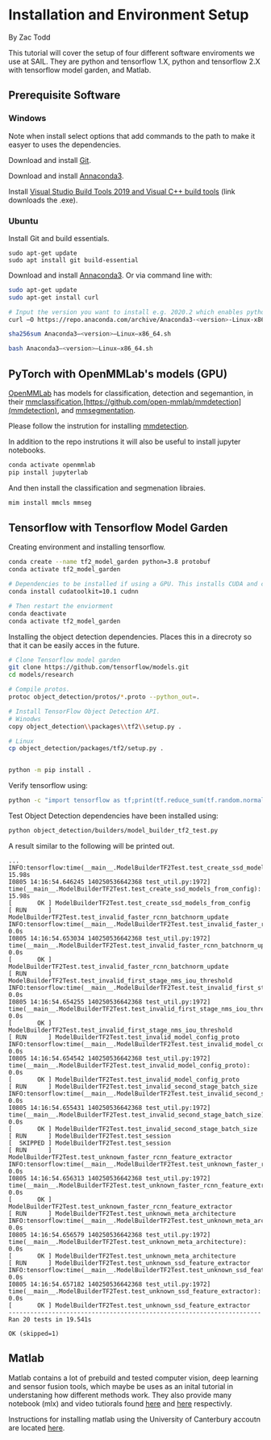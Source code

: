 # Installation and Environment Setup
By Zac Todd

This tutorial will cover the setup of four different software enviroments we use at SAIL. They are python and tensorflow 1.X, python and tensorflow 2.X with tensorflow model garden, and Matlab.

## Prerequisite Software
### Windows
Note when install select options that add commands to the path to make it easyer to uses the dependencies.

Download and install [Git](https://git-scm.com/download/win).

Download and install [Annaconda3](https://www.anaconda.com/distribution/).

Install [Visual Studio Build Tools 2019 and Visual C++ build tools](https://aka.ms/vs/17/release/vc_redist.x64.exe) (link downloads the .exe).

### Ubuntu
Install Git and build essentials.
```commandline
sudo apt-get update
sudo apt install git build-essential
```

Download and install [Annaconda3](https://www.anaconda.com/distribution/). Or via command line with:

```bash
sudo apt-get update
sudo apt-get install curl

# Input the version you want to install e.g. 2020.2 which enables python 3.7
curl –O https://repo.anaconda.com/archive/Anaconda3-<version>-Linux-x86_64.sh

sha256sum Anaconda3–<version>–Linux–x86_64.sh

bash Anaconda3–<version>–Linux–x86_64.sh
```

## PyTorch with OpenMMLab's models (GPU)
[OpenMMLab](https://github.com/open-mmlab) has models for classification, detection and segemantion, in their [mmclassification](https://github.com/open-mmlab/mmclassification),[https://github.com/open-mmlab/mmdetection](mmdetection), and [mmsegmentation](https://github.com/open-mmlab/mmsegmentation).

Please follow the instrution for installing [mmdetection](https://github.com/open-mmlab/mmdetection]).

In addition to the repo instrutions it will also be useful to install jupyter notebooks.
```bash
conda activate openmmlab
pip install jupyterlab
```

And then install the classification and segmenation libraies.
```bash
mim install mmcls mmseg
```

## Tensorflow with Tensorflow Model Garden
Creating environment and installing tensorflow.
```bash
conda create --name tf2_model_garden python=3.8 protobuf
conda activate tf2_model_garden

# Dependencies to be installed if using a GPU. This installs CUDA and cuDNN.
conda install cudatoolkit=10.1 cudnn

# Then restart the enviorment
conda deactivate
conda activate tf2_model_garden
```


Installing the object detection dependencies. Places this in a direcroty so that it can be easily acces in the future.
```bash
# Clone Tensorflow model garden
git clone https://github.com/tensorflow/models.git
cd models/research

# Compile protos.
protoc object_detection/protos/*.proto --python_out=.

# Install TensorFlow Object Detection API.
# Winodws
copy object_detection\\packages\\tf2\\setup.py .

# Linux
cp object_detection/packages/tf2/setup.py .


python -m pip install .
```

Verify tensorflow using:
```bash
python -c "import tensorflow as tf;print(tf.reduce_sum(tf.random.normal([1000, 1000])))"
```

Test Object Detection dependencies have been installed using:
```bash
python object_detection/builders/model_builder_tf2_test.py
```

A result similar to the following will be printed out.
```
...
INFO:tensorflow:time(__main__.ModelBuilderTF2Test.test_create_ssd_models_from_config): 15.98s
I0805 14:16:54.646245 140250536642368 test_util.py:1972] time(__main__.ModelBuilderTF2Test.test_create_ssd_models_from_config): 15.98s
[       OK ] ModelBuilderTF2Test.test_create_ssd_models_from_config
[ RUN      ] ModelBuilderTF2Test.test_invalid_faster_rcnn_batchnorm_update
INFO:tensorflow:time(__main__.ModelBuilderTF2Test.test_invalid_faster_rcnn_batchnorm_update): 0.0s
I0805 14:16:54.653034 140250536642368 test_util.py:1972] time(__main__.ModelBuilderTF2Test.test_invalid_faster_rcnn_batchnorm_update): 0.0s
[       OK ] ModelBuilderTF2Test.test_invalid_faster_rcnn_batchnorm_update
[ RUN      ] ModelBuilderTF2Test.test_invalid_first_stage_nms_iou_threshold
INFO:tensorflow:time(__main__.ModelBuilderTF2Test.test_invalid_first_stage_nms_iou_threshold): 0.0s
I0805 14:16:54.654255 140250536642368 test_util.py:1972] time(__main__.ModelBuilderTF2Test.test_invalid_first_stage_nms_iou_threshold): 0.0s
[       OK ] ModelBuilderTF2Test.test_invalid_first_stage_nms_iou_threshold
[ RUN      ] ModelBuilderTF2Test.test_invalid_model_config_proto
INFO:tensorflow:time(__main__.ModelBuilderTF2Test.test_invalid_model_config_proto): 0.0s
I0805 14:16:54.654542 140250536642368 test_util.py:1972] time(__main__.ModelBuilderTF2Test.test_invalid_model_config_proto): 0.0s
[       OK ] ModelBuilderTF2Test.test_invalid_model_config_proto
[ RUN      ] ModelBuilderTF2Test.test_invalid_second_stage_batch_size
INFO:tensorflow:time(__main__.ModelBuilderTF2Test.test_invalid_second_stage_batch_size): 0.0s
I0805 14:16:54.655431 140250536642368 test_util.py:1972] time(__main__.ModelBuilderTF2Test.test_invalid_second_stage_batch_size): 0.0s
[       OK ] ModelBuilderTF2Test.test_invalid_second_stage_batch_size
[ RUN      ] ModelBuilderTF2Test.test_session
[  SKIPPED ] ModelBuilderTF2Test.test_session
[ RUN      ] ModelBuilderTF2Test.test_unknown_faster_rcnn_feature_extractor
INFO:tensorflow:time(__main__.ModelBuilderTF2Test.test_unknown_faster_rcnn_feature_extractor): 0.0s
I0805 14:16:54.656313 140250536642368 test_util.py:1972] time(__main__.ModelBuilderTF2Test.test_unknown_faster_rcnn_feature_extractor): 0.0s
[       OK ] ModelBuilderTF2Test.test_unknown_faster_rcnn_feature_extractor
[ RUN      ] ModelBuilderTF2Test.test_unknown_meta_architecture
INFO:tensorflow:time(__main__.ModelBuilderTF2Test.test_unknown_meta_architecture): 0.0s
I0805 14:16:54.656579 140250536642368 test_util.py:1972] time(__main__.ModelBuilderTF2Test.test_unknown_meta_architecture): 0.0s
[       OK ] ModelBuilderTF2Test.test_unknown_meta_architecture
[ RUN      ] ModelBuilderTF2Test.test_unknown_ssd_feature_extractor
INFO:tensorflow:time(__main__.ModelBuilderTF2Test.test_unknown_ssd_feature_extractor): 0.0s
I0805 14:16:54.657182 140250536642368 test_util.py:1972] time(__main__.ModelBuilderTF2Test.test_unknown_ssd_feature_extractor): 0.0s
[       OK ] ModelBuilderTF2Test.test_unknown_ssd_feature_extractor
----------------------------------------------------------------------
Ran 20 tests in 19.541s

OK (skipped=1)
```


## Matlab
Matlab contains a lot of prebuild and tested computer vision, deep learning and sensor fusion tools, which maybe be uses as an inital tutorial in understaning how different methods work. They also provide many notebook (mlx) and video tutiorals found [here](https://au.mathworks.com/) and [here](https://www.youtube.com/user/MATLAB) respectivly.

Instructions for installing matlab using the University of Canterbury accoutn are located [here](https://www.canterbury.ac.nz/engineering/schools/mathematics-statistics/student-advice-and-resources/matlab-on-personal-devices/).
